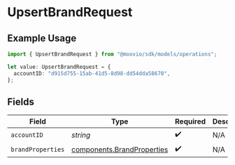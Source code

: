 # UpsertBrandRequest

## Example Usage

```typescript
import { UpsertBrandRequest } from "@moovio/sdk/models/operations";

let value: UpsertBrandRequest = {
  accountID: "d915d755-15ab-41d5-8d98-dd54dda58670",
};
```

## Fields

| Field                                                                    | Type                                                                     | Required                                                                 | Description                                                              |
| ------------------------------------------------------------------------ | ------------------------------------------------------------------------ | ------------------------------------------------------------------------ | ------------------------------------------------------------------------ |
| `accountID`                                                              | *string*                                                                 | :heavy_check_mark:                                                       | N/A                                                                      |
| `brandProperties`                                                        | [components.BrandProperties](../../models/components/brandproperties.md) | :heavy_check_mark:                                                       | N/A                                                                      |